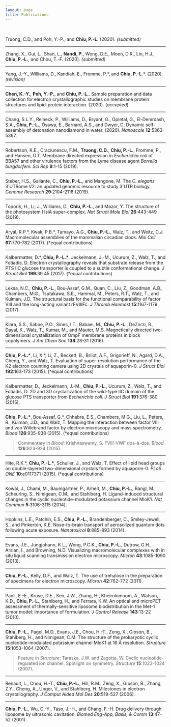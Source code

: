 ```yaml
---
layout: page
title: Publications
---
```

<br>

Truong, C.D., and Poh, Y.-P., and **Chiu, P.-L.** (2020). *(submitted)*

-----

Zhang, X., Gui, L., Shan, L., __Nandi, P.__, Wong, D.E., Moen, D.R., Lin, H.J., **Chiu, P.-L.**, and Chou, T.-F. (2020). *(submitted)*

-----

Yang, J.-Y., Williams, D., Kandiah, E., Fromme, P.\*, and **Chiu, P.-L.**\*. (2020). *(revision)* 

-----

__Chen, K.-Y.__, __Poh, Y.-P.__, and **Chiu, P.-L.**. Sample preparation and data collection for electron crystallographic studies on membrane protein structures and lipid-protein interaction. (2020). (*accepted*)

-----

Chang, S.L.Y., Reineck, P., Williams, D., Bryant, G., Opletal, G., El-Demrdash, S.A., **Chiu, P.-L.**, Õsawa, E., Barnard, A.S., and Dwyer, C. Dynamic self-assembly of detonation nanodiamond in water. (2020). *Nanoscale* **12**:5363-5367.  

-----

Robertson, K.E., Craciunescu, F.M., __Truong, C.D.__, **Chiu, P.-L.**, Fromme, P., and Hansen, D.T. Membrane directed expression in *Escherichia coli* of BBA57 and other virulence factors from the Lyme disease agent *Borrelia burgdorfeni*. *Sci Rep* **9**:1-15 (2019).  

-----

Steber, H.S., Gallante, C., **Chiu, P.-L.**, and Mangone, M. The *C. elegans* 3'UTRome V2: an updated genomic resource to study 3'UTR biology. *Genome Research* **29**:2104-2116 (2019).

-----

Toporik, H., Li, J., Williams, D., **Chiu, P.-L.**, and Mazor, Y. The structure of the photosystem I IsiA super-complex. *Nat Struct Mole Biol* **26**:443-449 (2019). 

-----

Aryal, R.P.\*, Kwak, P.B.\*, Tamayo, A.G., **Chiu, P.-L.**, Walz, T., and Weitz, C.J. Macromolecular assemblies of the mammalian circadian clock. *Mol Cell* **67**:770-782 (2017). (*equal contributions)

-----

Kalbermatter, D.\*, **Chiu, P.-L.\***, Jeckelmann, J.-M., Ucurum, Z., Walz, T., and Fotiadis, D. Electron crystallography reveals that substrate release from the PTS IIC glucose transporter is coupled to a subtle conformational change. *J Struct Biol* **199**:39 45 (2017). (\*equal contributions)

-----

Leksa, N.C., **Chiu, P.-L.**, Bou-Assaf, G.M., Quan, C., Liu, Z., Goodman, A.B., Chambers, M.G., Tsutakawa, S.E., Hammal, M., Peters, R.T., Walz, T., and Kulman, J.D. The structural basis for the functional comparability of factor VIII and the long-acting variant rFVIIIFc. *J Thromb Haemost* **15**:1167-1179 (2017). 

-----

Klara, S.S., Saboe, P.O., Sines, I.T., Babaei, M., **Chiu, P.-L.**, DeZorzi, R., Dayal, K., Walz, T., Kumar, M., and Mauter, M.S. Magnetically directed two-dimensional crystallization of OmpF membrane proteins in block copolymers. *J Am Chem Soc* **138**:28-31 (2016).

-----

**Chiu, P.-L.\***, Li, X.\*, Li, Z., Beckett, B., Brilot, A.F., Grigorieff, N., Agard, D.A., Cheng, Y., and Walz, T. Evaluation of super-resolution performance of the K2 electron counting camera using 2D crystals of aquaporin-0. *J Struct Biol* **192**:163-173 (2015). (\*equal contributions) 

-----

Kalbermatter, D., Jeckelmann, J.-M., **Chiu, P.-L.**, Ucurum, Z., Walz, T., and Fotiadis, D. 2D and 3D crystallization of the wild-type IIC domain of the glucose PTS transporter from *Escherichia coli*. *J Struct Biol* **191**:376-380 (2015). 

-----

**Chiu, P.-L.\***, Bou-Assaf, G.\*, Chhabra, E.S., Chambers, M.G., Liu, L., Peters, R., Kulman, J.D., and Walz, T. Mapping the interaction between factor VIII and von Willebrand factor by electron microscopy and mass spectrometry. *Blood* **126**:935-938 (2015). (\*equal contributions) <br>

> Commentary in *Blood*: Krishnaswamy, S. FVIII-VWF dos-à-dos. *Blood* **126**:923-924 (2015). 

-----

Hite, R.K.\*, **Chiu, P.-L.\***, Schuller, J., and Walz, T. Effect of lipid head groups on double-layered two-dimensional crystals formed by aquaporin-0. *PLoS ONE* **10**:e0117371 (2015). (\*equal contributions) 

-----

Kowal, J., Chami, M., Baumgartner, P., Arheit, M., **Chiu, P.-L.**, Rangl, M., Scheuring, S., Nimigean, C.M., and Stahlberg, H. Ligand-induced structural changes in the cyclic nucleotide-modulated potassium channel MloK1. *Nat Commun* **5**:3106-3115 (2014). 

-----

Hopkins, L.E., Patchin, E.S., **Chiu, P.-L.**, Brandenberger, C., Smiley-Jewell, S., and Pinkerton, K.E. Nose-to-brain transport of aerosolized quantum dots following acute exposure. *Nanotoxicol* **8**:885-893 (2014). 

-----

Evans, J.E., Jungjohann, K.L., Wong, P.C.K., **Chiu, P.-L.**, Dutrow, G.H., Arslan, I., and Browning, N.D. Visualizing macromolecular complexes with in situ liquid scanning transmission electron microscopy. *Micron* **43**:1085-1090 (2013).

-----

**Chiu, P.-L.**, Kelly, D.F., and Walz, T. The use of trehalose in the preparation of specimens for electron microscopy. *Micron* **42**:762-772 (2011). 

-----

Paoli, E.-E., Kruse, D.E., Seo, J.W., Zhang, H., Kheirolomoom, A., Watson, K.D., **Chiu, P.-L.**, Stahlberg, H., and Ferrara, K.W. An optical and microPET assessment of thermally-sensitive liposome biodistribution in the Met-1 tumor model: importance of formulation. *J Control Release* **143**:13-22 (2010). 

-----

**Chiu, P.-L.**, Pagel, M.D., Evans, J.E., Chou, H.-T., Zeng, X., Gipson, B., Stahlberg, H., and Nimigean, C.M. The structure of the prokaryotic cyclic nucleotide-modulated potassium channel MloK1 at 16 Å resolution. *Structure* **15**:1053-1064 (2007). <br>

> Feature in *Structure*: Taraska, J.W. and Zagotta, W. Cyclic nucleotide-regulated ion channel: Spotlight on symmetry. *Structure* **15**:1023-1024 (2007). 

-----

Renault, L., Chou, H.-T., **Chiu, P.-L.**, Hill, R.M., Zeng, X., Gipson, B., Zhang, Z.Y., Cheng, A., Unger, V., and Stahlberg, H.  Milestones in electron crystallography. *J Comput Aided Mol Des* **20**:519-527 (2006). 

-----

**Chiu, P.-L.**, Wu, C.-Y., Taso, J.-H., and Chang, F.-H. Drug delivery through liposome by ultrasonic cavitation. *Biomed Eng-App, Basis, & Comm* **13**:47-52 (2001).   
